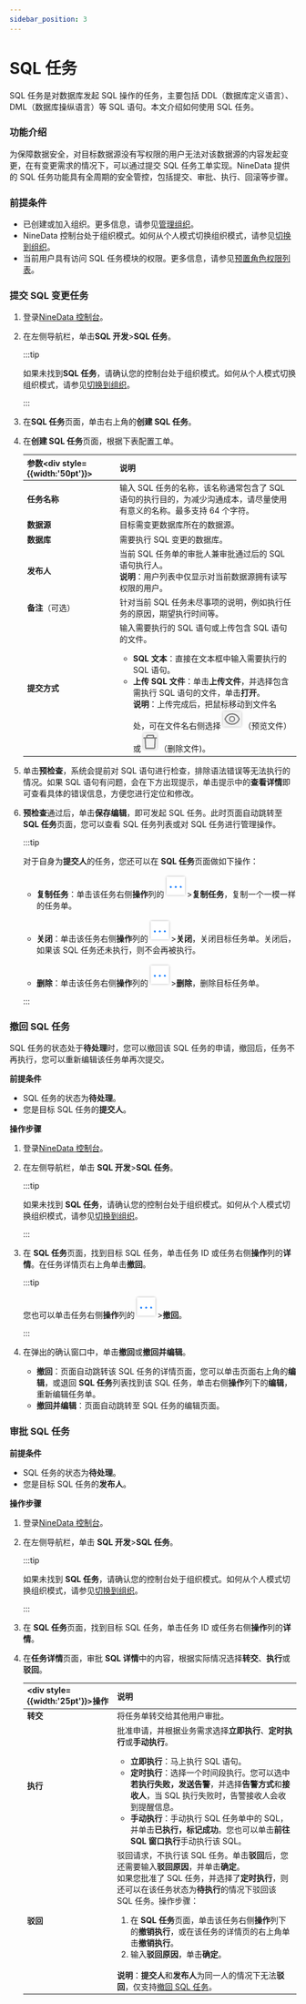 ```yaml
---
sidebar_position: 3
---
```




# SQL 任务

SQL 任务是对数据库发起 SQL 操作的任务，主要包括 DDL（数据库定义语言）、DML（数据库操纵语言）等 SQL 语句。本文介绍如何使用 SQL 任务。

### 功能介绍

为保障数据安全，对目标数据源没有写权限的用户无法对该数据源的内容发起变更，在有变更需求的情况下，可以通过提交 SQL 任务工单实现。NineData 提供的 SQL 任务功能具有全周期的安全管控，包括提交、审批、执行、回滚等步骤。

### 前提条件

* 已创建或加入组织。更多信息，请参见[管理组织](../account/manage_organization.md)。
* NineData 控制台处于组织模式。如何从个人模式切换组织模式，请参见[切换到组织](../account/manage_organization.md#switch)。
* 当前用户具有访问 SQL 任务模块的权限。更多信息，请参见[预置角色权限列表](../account/manage_role.md#role_list)。

### 提交 SQL 变更任务

1. 登录[NineData 控制台](https://console.9z.cloud)。

2. 在左侧导航栏，单击**SQL 开发**>**SQL 任务**。

   :::tip

   如果未找到**SQL 任务**，请确认您的控制台处于组织模式。如何从个人模式切换组织模式，请参见[切换到组织](../account/manage_organization.md#switch)。

   :::

3. 在**SQL 任务**页面，单击右上角的**创建 SQL 任务**。

4. 在**创建 SQL 任务**页面，根据下表配置工单。

   | 参数<div style={{width:'50pt'}}></div> | 说明                                                         |
   | -------------------------------------- | ------------------------------------------------------------ |
   | **任务名称**                           | 输入 SQL 任务的名称，该名称通常包含了 SQL 语句的执行目的，为减少沟通成本，请尽量使用有意义的名称。最多支持 64 个字符。 |
   | **数据源**                             | 目标需变更数据库所在的数据源。                               |
   | **数据库**                             | 需要执行 SQL 变更的数据库。                                    |
   | **发布人**                             | 当前 SQL 任务单的审批人兼审批通过后的 SQL 语句执行人。<br />**说明**：用户列表中仅显示对当前数据源拥有读写权限的用户。 |
   | **备注**（可选）                       | 针对当前 SQL 任务未尽事项的说明，例如执行任务的原因，期望执行时间等。 |
   | **提交方式**                           | 输入需要执行的 SQL 语句或上传包含 SQL 语句的文件。<ul><li>**SQL 文本**：直接在文本框中输入需要执行的 SQL 语句。</li><li>**上传 SQL 文件**：单击**上传文件**，并选择包含需执行 SQL 语句的文件，单击**打开**。<br />**说明**：上传完成后，把鼠标移动到文件名处，可在文件名右侧选择![review](./image/review.png)（预览文件）或![delete](./image/delete.png)（删除文件)。</li></ul> |

5. 单击**预检查**，系统会提前对 SQL 语句进行检查，排除语法错误等无法执行的情况。如果 SQL 语句有问题，会在下方出现提示，单击提示中的**查看详情**即可查看具体的错误信息，方便您进行定位和修改。

6. **预检查**通过后，单击**保存编辑**，即可发起 SQL 任务。此时页面自动跳转至 **SQL 任务**页面，您可以查看 SQL 任务列表或对 SQL 任务进行管理操作。

   :::tip
   
   对于自身为**提交人**的任务，您还可以在 **SQL 任务**页面做如下操作：
   
   - **复制任务**：单击该任务右侧**操作**列的![more](./image/more.png)>**复制任务**，复制一个一模一样的任务单。
   
   - **关闭**：单击该任务右侧**操作**列的![more](./image/more.png)>**关闭**，关闭目标任务单。关闭后，如果该 SQL 任务还未执行，则不会再被执行。
   
   - **删除**：单击该任务右侧**操作**列的![more](./image/more.png)>**删除**，删除目标任务单。
   
   :::

### <span id="revoke">撤回 SQL 任务</span>

SQL 任务的状态处于**待处理**时，您可以撤回该 SQL 任务的申请，撤回后，任务不再执行，您可以重新编辑该任务单再次提交。

**前提条件**

- SQL 任务的状态为**待处理**。
- 您是目标 SQL 任务的**提交人**。

**操作步骤**

1. 登录[NineData 控制台](https://console.9z.cloud)。

2. 在左侧导航栏，单击 **SQL 开发**>**SQL 任务**。

   :::tip

   如果未找到 **SQL 任务**，请确认您的控制台处于组织模式。如何从个人模式切换组织模式，请参见[切换到组织](../account/manage_organization.md#switch)。

   :::

3. 在 **SQL 任务**页面，找到目标 SQL 任务，单击任务 ID 或任务右侧**操作**列的**详情**。在任务详情页右上角单击**撤回**。

   :::tip

   您也可以单击任务右侧**操作**列的![more](./image/more.png)>**撤回**。

   :::

4. 在弹出的确认窗口中，单击**撤回**或**撤回并编辑**。

   * **撤回**：页面自动跳转该 SQL 任务的详情页面，您可以单击页面右上角的**编辑**，或退回 **SQL 任务**列表找到该 SQL 任务，单击右侧**操作**列下的**编辑**，重新编辑任务单。
   * **撤回并编辑**：页面自动跳转至 SQL 任务的编辑页面。

### 审批 SQL 任务

**前提条件**

- SQL 任务的状态为**待处理**。
- 您是目标 SQL 任务的**发布人**。

**操作步骤**

1. 登录[NineData 控制台](https://console.9z.cloud)。

2. 在左侧导航栏，单击 **SQL 开发**>**SQL 任务**。

   :::tip

   如果未找到 **SQL 任务**，请确认您的控制台处于组织模式。如何从个人模式切换组织模式，请参见[切换到组织](../account/manage_organization.md#switch)。

   :::

3. 在 **SQL 任务**页面，找到目标 SQL 任务，单击任务 ID 或任务右侧**操作**列的**详情**。

4. 在**任务详情**页面，审批 **SQL 详情**中的内容，根据实际情况选择**转交**、**执行**或**驳回**。

   | <div style={{width:'25pt'}}></div>操作 | 说明                                                         |
   | -------------------------------------- | ------------------------------------------------------------ |
   | **转交**                               | 将任务单转交给其他用户审批。                                 |
   | **执行**                               | 批准申请，并根据业务需求选择**立即执行**、**定时执行**或**手动执行**。<ul><li>**立即执行**：马上执行 SQL 语句。</li><li>**定时执行**：选择一个时间段执行。您可以选中**若执行失败，发送告警**，并选择**告警方式**和**接收人**，当 SQL 执行失败时，告警接收人会收到提醒信息。<br /></li><li>**手动执行**：手动执行 SQL 任务单中的 SQL，并单击**已执行，标记成功**。您也可以单击**前往 SQL 窗口执行**手动执行该 SQL。</li></ul> |
   | **驳回**                               | 驳回请求，不执行该 SQL 任务。单击**驳回**后，您还需要输入**驳回原因**，并单击**确定**。<br />如果您批准了 SQL 任务，并选择了**定时执行**，则还可以在该任务状态为**待执行**的情况下驳回该 SQL 任务。操作步骤：<ol><li>在 **SQL 任务**页面，单击该任务右侧**操作**列下的**撤销执行**，或在该任务的详情页的右上角单击**撤销执行**。</li><li>输入**驳回原因**，单击**确定**。</li></ol><br />**说明**：**提交人**和**发布人**为同一人的情况下无法**驳回**，仅支持[撤回 SQL 任务](#revoke)。 |

